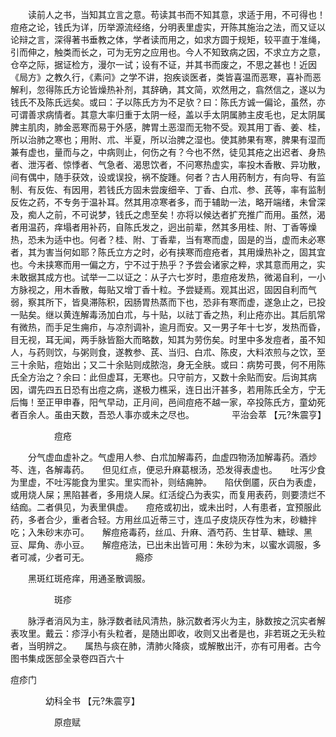 <!-- { "loadSidebar": true } -->
　　读前人之书，当知其立言之意。苟读其书而不知其意，求适于用，不可得也！痘疮之论，钱氏为详，历举源流经络，分明表里虚实，开陈其施治之法，而又证以论辩之言，深得著书垂教之体，学者读而用之，如求方圆于规矩，较平直于准绳，引而伸之，触类而长之，可为无穷之应用也。今人不知致病之因，不求立方之意，仓卒之际，据证检方，漫尔一试；设有不证，并其书而废之，不思之甚也！近因《局方》之教久行，《素问》之学不讲，抱疾谈医者，类皆喜温而恶寒，喜补而恶解利，忽得陈氏方论皆燥热补剂，其辞确，其文简，欢然用之，翕然信之，遂以为钱氏不及陈氏远矣。或曰：子以陈氏方为不足欤？曰：陈氏方诚一偏论，虽然，亦可谓善求病情者。其意大率归重于太阴一经，盖以手太阴属肺主皮毛也，足太阴属脾主肌肉，肺金恶寒而易于外感，脾胃土恶湿而无物不受。观其用丁香、姜、桂，所以治肺之寒也；用附、朮、半夏，所以治脾之湿也。使其肺果有寒，脾果有湿而兼有虚也，量而与之，中病则止，何伤之有？今也不然，徒见其疮之出迟者、身热者、泄泻者、惊悸者、气急者、渴思饮者，不问寒热虚实，率投木香散、异功散，间有偶中，随手获效，设或误投，祸不旋踵。何者？古人用药制方，有向导、有监制、有反佐、有因用，若钱氏方固未尝废细辛、丁香、白朮、参、芪等，率有监制反佐之药，不专务于温补耳。然其用凉寒者多，而于辅助一法，略开端绪，未曾深及，痴人之前，不可说梦，钱氏之虑至矣！亦将以候达者扩充推广而用。虽然，渴者用温药，痒塌者用补药，自陈氏发之，迥出前辈，然其多用桂、附、丁香等燥热，恐未为适中也。何者？桂、附、丁香辈，当有寒而虚，固是的当，虚而未必寒者，其为害当何如耶？陈氏立方之时，必有挟寒而痘疮者，其用燥热补之，固其宜也。今未挟寒而用一偏之方，宁不过于热乎？予尝会诸家之粹，求其意而用之，实未敢据其成方也。试举一二以证之：从子六七岁时，患痘疮发热，微渴自利，一小方脉视之，用木香散，每贴又增丁香十粒。予尝疑焉。观其出迟，固因自利而气弱，察其所下，皆臭滞陈积，因肠胃热蒸而下也，恐非有寒而虚，遂急止之，已投一贴矣。继以黄连解毒汤加白朮，与十贴，以祛丁香之热，利止疮亦出。其后肌常有微热，而手足生痈疖，与凉剂调补，逾月而安。又一男子年十七岁，发热而昏，目无视，耳无闻，两手脉皆豁大而略数，知其为劳伤矣。时里中多发痘者，虽不知人，与药则饮，与粥则食，遂教参、芪、当归、白朮、陈皮，大料浓煎与之饮，至三十余贴，痘始出；又二十余贴则成脓泡，身无全肤。或曰：病势可畏，何不用陈氏全方治之？余曰：此但虚耳，无寒也。只守前方，又数十余贴而安。后询其病因，谓先四五日恐有出痘之病，遂极力樵采，连日出汗甚多，若用陈氏全方，宁无后悔！至正甲申春，阳气早动，正月间，邑间痘疮不越一家，卒投陈氏方，童幼死者百余人。虽由天数，吾恐人事亦或未之尽也。
　　　　平治会萃 【元?朱震亨】

　　　　　痘疮

　　分气虚血虚补之。气虚用人参、白朮加解毒药，血虚四物汤加解毒药。酒炒芩、连，各解毒药。　　但见红点，便忌升麻葛根汤，恐发得表虚也。　　吐泻少食为里虚，不吐泻能食为里实。里实而补，则结痈肿。　　陷伏倒靥，灰白为表虚，或用烧人屎；黑陷甚者，多用烧人屎。红活绽凸为表实，而复用表药，则要溃烂不结痂。二者俱见，为表里俱虚。　　痘疮或初出，或未出时，人有患者，宜预服此药，多者合少，重者合轻。方用丝瓜近蒂三寸，连瓜子皮烧灰存性为末，砂糖拌吃；入朱砂末亦可。　　解痘疮毒药，丝瓜、升麻、酒芍药、生甘草、糖球、黑豆、犀角、赤小豆。　　解痘疮法，已出未出皆可用：朱砂为末，以蜜水调服，多者可减，少者可无。
　　　　　瘾疹

　　黑斑红斑疮痒，用通圣散调服。

　　　　　斑疹

　　脉浮者消风为主，脉浮数者祛风清热，脉沉数者泻火为主，脉数按之沉实者解表攻里。戴云：疹浮小有头粒者，是随出即收，收则又出者是也，非若斑之无头粒者，当明辨之。　　属热与痰在肺，清肺火降痰，或解散出汗，亦有可用者。古今图书集成医部全录卷四百六十

痘疹门

　　　　幼科全书 【元?朱震亨】

　　　　　原痘赋

